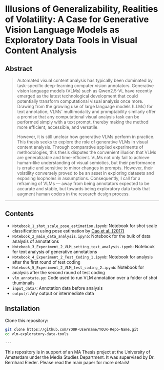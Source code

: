 # Illusions of Generalizability, Realities of Volatility: A Case for Generative Vision Language Models as Exploratory Data Tools in Visual Content Analysis

## Abstract

> Automated visual content analysis has typically been dominated by task-specific deep-learning computer vision annotators. Generative vision language models (VLMs) such as Qwen2.5-VL have recently emerged as the latest technological development that could potentially transform computational visual analysis once more. Drawing from the growing use of large language models (LLMs) for text annotation, VLMs’ multimodality and promptability similarly offer a promise that any computational visual analysis task can be performed simply with a text prompt, thereby making the method more efficient, accessible, and versatile.
> 
> However, it is still unclear how generative VLMs perform in practice. This thesis seeks to explore the role of generative VLMs in visual content analysis. Through comparative applied experiments of methodologies, this thesis disputes the convenient illusion that VLMs are generalizable and time-efficient. VLMs not only fail to achieve human-like understanding of visual semiotics, but their performance is erratic and sensitive to minor changes in prompts. However, their volatility conversely proved to be an asset in exploring datasets and exposing loopholes in assumptions. Consequently, I call for a reframing of VLMs — away from being annotators expected to be accurate and stable, but towards being exploratory data tools that augment human coders in the research design process. 

---

## Contents

- `Notebook_1_shot_scale_pose_estimation.ipynb`: Notebook for shot scale classification using pose estimation by [Cao et al. (2017)](https://github.com/ZheC/Realtime_Multi-Person_Pose_Estimation)
- `Notebook_2_main_data_analysis.ipynb`: Notebook for the bulk of data analysis of annotations
- `Notebook_3_Experiment_2_VLM_setting_text_analysis.ipynb`: Notebook for text analysis of generative annotations
- `Notebook_4_Experiment_2_Test_Coding_1.ipynb`: Notebook for analysis after the first round of test coding
- `Notebook_5_Experiment_2_VLM_test_coding_2.ipynb`: Notebook for analysis after the second round of test coding
- `vlm_annotate.py`: Code used to run VLM annotation over a folder of shot thumbnails
- `input_data/`: Annotation data before analysis
- `output/`: Any output or intermediate data

## Installation

Clone this repository:

```bash
git clone https://github.com/YOUR-Username/YOUR-Repo-Name.git
cd vlm-exploratory-data-tools

---
```
This repository is in support of an MA Thesis project at the University of Amsterdam under the Media Studies Department. It was supervised by Dr. Bernhard Rieder. Please read the main paper for more details!
